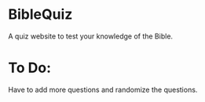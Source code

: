 # BibleQuiz
A quiz website to test your knowledge of the Bible.
# To Do:
Have to add more questions and randomize the questions.
